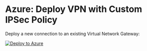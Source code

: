 # Azure: Deploy VPN with Custom IPSec Policy

Deploy a new connection to an existing Virtual Network Gateway:

[![Deploy to Azure](https://aka.ms/deploytoazurebutton)](https://portal.azure.com/#create/Microsoft.Template/uri/https%3A%2F%2Fgithub.com%2FNathanMcGee%2FAzVpnCustomIpsecPolicy%2Fblob%2Fmaster%2FAzVpnCustomIpsec.json)
